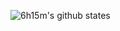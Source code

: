 ![6h15m's github states](https://github-readme-stats.vercel.app/api?username=6h15m&show_icons=true)
